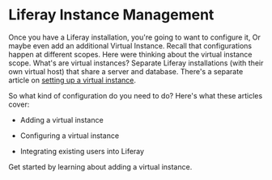 # Liferay Instance Management

Once you have a Liferay installation, you're going to want to configure it, Or
maybe even add an additional Virtual Instance. Recall that configurations happen
at different scopes. Here were thinking about the virtual instance scope. What's
are virtual instances? Separate Liferay installations (with their own virtual
host) that share a server and database. There's a separate article on [setting
up a virtual instance](/discover/portal/LINK).

So what kind of configuration do you need to do? Here's what these articles
cover:

- Adding a virtual instance

- Configuring a virtual instance

- Integrating existing users into Liferay

Get started by learning about adding a virtual instance.







